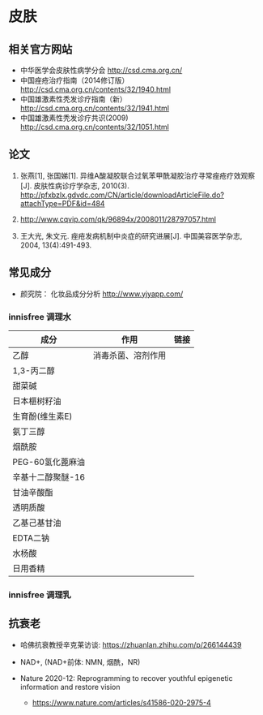 # 皮肤

## 相关官方网站

- 中华医学会皮肤性病学分会 <http://csd.cma.org.cn/>
- 中国痤疮治疗指南（2014修订版） <http://csd.cma.org.cn/contents/32/1940.html>
- 中国雄激素性秃发诊疗指南（新）<http://csd.cma.org.cn/contents/32/1941.html>
- 中国雄激素性秃发诊疗共识(2009) <http://csd.cma.org.cn/contents/32/1051.html>

## 论文

1. 张燕[1], 张国娣[1]. 异维A酸凝胶联合过氧苯甲酰凝胶治疗寻常痤疮疗效观察[J]. 皮肤性病诊疗学杂志, 2010(3).
<http://pfxbzlx.gdvdc.com/CN/article/downloadArticleFile.do?attachType=PDF&id=484>

2. http://www.cqvip.com/qk/96894x/2008011/28797057.html

3. 王大光, 朱文元. 痤疮发病机制中炎症的研究进展[J]. 中国美容医学杂志, 2004, 13(4):491-493.

## 常见成分

- 颜究院： 化妆品成分分析 <http://www.yjyapp.com/>

### innisfree 调理水

| 成分              | 作用               | 链接 |
|-----------------|--------------------|------|
| 乙醇              | 消毒杀菌、溶剂作用 |      |
| 1,3-丙二醇        |                    |      |
| 甜菜碱            |                    |      |
| 日本榧树籽油      |                    |      |
| 生育酚(维生素E)   |                    |      |
| 氨丁三醇          |                    |      |
| 烟酰胺            |                    |      |
| PEG-60氢化蓖麻油  |                    |      |
| 辛基十二醇聚醚-16 |                    |      |
| 甘油辛酸酯        |                    |      |
| 透明质酸          |                    |      |
| 乙基己基甘油      |                    |      |
| EDTA二钠          |                    |      |
| 水杨酸            |                    |      |
| 日用香精          |                    |      |

### innisfree 调理乳


## 抗衰老

- 哈佛抗衰教授辛克莱访谈: <https://zhuanlan.zhihu.com/p/266144439>
- NAD+, (NAD+前体: NMN, 烟酰，NR)

- Nature 2020-12: Reprogramming to recover youthful epigenetic information and restore vision
    - <https://www.nature.com/articles/s41586-020-2975-4>

